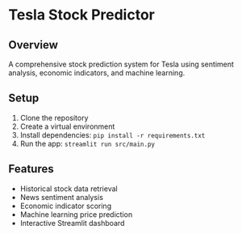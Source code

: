 # Tesla Stock Predictor

## Overview
A comprehensive stock prediction system for Tesla using sentiment analysis, economic indicators, and machine learning.

## Setup
1. Clone the repository
2. Create a virtual environment
3. Install dependencies: `pip install -r requirements.txt`
4. Run the app: `streamlit run src/main.py`

## Features
- Historical stock data retrieval
- News sentiment analysis
- Economic indicator scoring
- Machine learning price prediction
- Interactive Streamlit dashboard